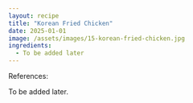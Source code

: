 ```yaml
---
layout: recipe
title: "Korean Fried Chicken"
date: 2025-01-01
image: /assets/images/15-korean-fried-chicken.jpg
ingredients:
  - To be added later
---
```


References: 

To be added later.